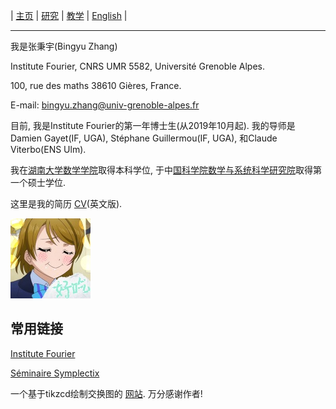 | [主页](index-ch.md)  | [研究](research-ch.md)    | [教学](teaching-ch.md)         | [English](index.md) |

* * *

我是张秉宇(Bingyu Zhang)

Institute Fourier, CNRS UMR 5582, Université Grenoble Alpes. 

100, rue des maths 38610 Gières, France.  

E-mail: bingyu.zhang@univ-grenoble-alpes.fr

目前, 我是Institute Fourier的第一年博士生(从2019年10月起). 我的导师是Damien Gayet(IF, UGA), Stéphane Guillermou(IF, UGA), 和Claude Viterbo(ENS Ulm).

我在[湖南大学数学学院](http://math.hnu.edu.cn/)取得本科学位, 于中[国科学院数学与系统科学研究院](http://www.math.ac.cn/)取得第一个硕士学位.

这里是我的简历 [CV](CV.pdf)(英文版).

![title](title.jpg)






## 常用链接

[Institute Fourier](https://www-fourier.ujf-grenoble.fr/)

[Séminaire Symplectix](http://symplectix.blogspot.com/)

一个基于tikzcd绘制交换图的 [网站](https://tikzcd.yichuanshen.de/). 万分感谢作者!

